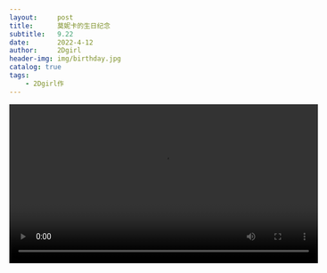 ```yaml
---
layout:     post
title:      莫妮卡的生日纪念
subtitle:   9.22
date:       2022-4-12
author:     2Dgirl
header-img: img/birthday.jpg
catalog: true
tags:
    - 2Dgirl作
---
```

<video width="554" height="286" controls src="/img/Monika After Story Cn001220 2021-09-22 21-17-38.mpeg4.aac.mp4" autoplay="autopaly" >
    
</video>
